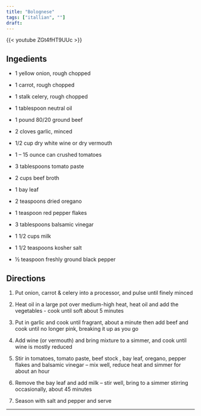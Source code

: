 ```yaml
---
title: "Bolognese"
tags: ["itallian", ""]
draft:
---
```


{{< youtube ZGt4fHT9UUc >}}

## Ingedients

-   1 yellow onion, rough chopped
    
-   1 carrot, rough chopped
    
-   1 stalk celery, rough chopped
    
-   1 tablespoon neutral oil
    
-   1 pound 80/20 ground beef
    
-   2 cloves garlic, minced
    
-   1/2 cup dry white wine or dry vermouth
    
-   1 – 15 ounce can crushed tomatoes
    
-   3 tablespoons tomato paste
    
-   2 cups beef broth
    
-   1 bay leaf
    
-   2 teaspoons dried oregano
    
-   1 teaspoon red pepper flakes
    
-   3 tablespoons balsamic vinegar
    
-   1 1/2 cups milk
    
-   1 1/2 teaspoons kosher salt 
    
-   ½ teaspoon freshly ground black pepper

## Directions

1.  Put onion, carrot & celery into a processor, and pulse until finely minced
    
2.  Heat oil in a large pot over medium-high heat, heat oil and add the vegetables - cook until soft about 5 minutes
    
3.  Put in garlic and cook until fragrant, about a minute then add beef and cook until no longer pink, breaking it up as you go
    
4.  Add wine (or vermouth) and bring mixture to a simmer, and cook until wine is mostly reduced
    
5.  Stir in tomatoes, tomato paste, beef stock , bay leaf, oregano, pepper flakes and balsamic vinegar – mix well, reduce heat and simmer for about an hour
    
6.  Remove the bay leaf and add milk – stir well, bring to a simmer stirring occasionally, about 45 minutes
    
7.  Season with salt and pepper and serve

---

